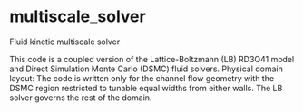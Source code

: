# multiscale_solver
Fluid kinetic multiscale solver

This code is a coupled version of the Lattice-Boltzmann (LB) RD3Q41 model and Direct Simulation Monte Carlo (DSMC) fluid solvers.
Physical domain layout: The code is written only for the channel flow geometry with the DSMC region restricted to tunable equal
widths from either walls. The LB solver governs the rest of the domain.

